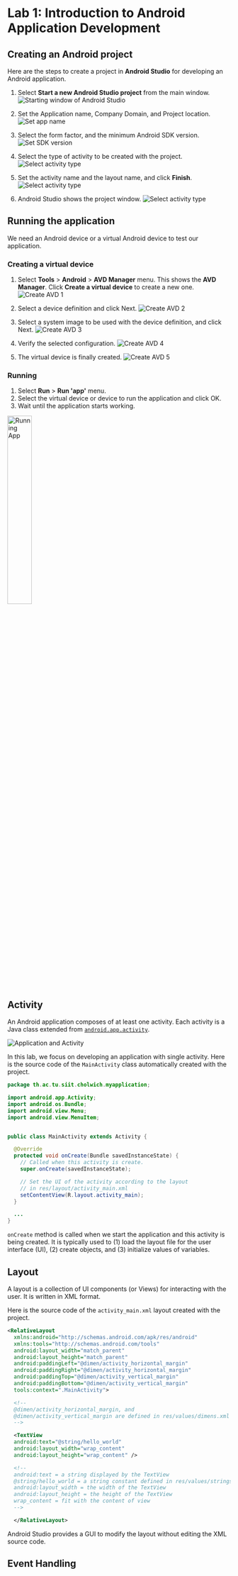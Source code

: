# Lab 1: Introduction to Android Application Development

## Creating an Android project

Here are the steps to create a project in **Android Studio** for developing an Android application.

1. Select **Start a new Android Studio project** from the main window.
![Starting window of Android Studio](https://raw.githubusercontent.com/its333y2014/manual/master/figures/0101.png)

2. Set the Application name, Company Domain, and Project location.
![Set app name](https://raw.githubusercontent.com/its333y2014/manual/master/figures/0102.png)

3. Select the form factor, and the minimum Android SDK version.
![Set SDK version](https://raw.githubusercontent.com/its333y2014/manual/master/figures/0103.png)

4. Select the type of activity to be created with the project.
![Select activity type ](https://raw.githubusercontent.com/its333y2014/manual/master/figures/0104.png)

5. Set the activity name and the layout name, and click **Finish**.
![Select activity type ](https://raw.githubusercontent.com/its333y2014/manual/master/figures/0105.png)

6. Android Studio shows the project window.
![Select activity type ](https://raw.githubusercontent.com/its333y2014/manual/master/figures/0106.png)



## Running the application

We need an Android device or a virtual Android device to test our application.

### Creating a virtual device

1. Select **Tools** > **Android** > **AVD Manager** menu. This shows the **AVD Manager**. Click **Create a virtual device** to create a new one.
![Create AVD 1](https://raw.githubusercontent.com/its333y2014/manual/master/figures/01avd01.png)

2. Select a device definition and click Next.
![Create AVD 2](https://raw.githubusercontent.com/its333y2014/manual/master/figures/01avd02.png)

3. Select a system image to be used with the device definition, and click Next.
![Create AVD 3](https://raw.githubusercontent.com/its333y2014/manual/master/figures/01avd03.png)

4. Verify the selected configuration.
![Create AVD 4](https://raw.githubusercontent.com/its333y2014/manual/master/figures/01avd04.png)

5. The virtual device is finally created.
![Create AVD 5](https://raw.githubusercontent.com/its333y2014/manual/master/figures/01avd05.png)

### Running

1. Select **Run** > **Run 'app'** menu.
2. Select the virtual device or device to run the application and click OK.
3. Wait until the application starts working.

<img src="https://raw.githubusercontent.com/its333y2014/manual/master/figures/01run.png" width="33%" alt="Running App" />

## Activity

An Android application composes of at least one activity. Each activity is a Java class extended from [``android.app.activity``](http://developer.android.com/reference/android/app/Activity.html).

![Application and Activity ](https://raw.githubusercontent.com/its333y2014/manual/master/figures/01activity.png)

In this lab, we focus on developing an application with single activity.
Here is the source code of the ``MainActivity`` class automatically created with the project.

```java
package th.ac.tu.siit.cholwich.myapplication;

import android.app.Activity;
import android.os.Bundle;
import android.view.Menu;
import android.view.MenuItem;


public class MainActivity extends Activity {

  @Override
  protected void onCreate(Bundle savedInstanceState) {
    // Called when this activity is create.
    super.onCreate(savedInstanceState);

    // Set the UI of the activity according to the layout
    // in res/layout/activity_main.xml
    setContentView(R.layout.activity_main);
  }

  ...
}
```

``onCreate`` method is called when we start the application and this activity is being created. It is typically used to (1) load the layout file for the user interface (UI), (2) create objects, and (3) initialize values of variables.

## Layout

A layout is a collection of UI components (or Views) for interacting with the user. It is written in XML format.

Here is the source code of the ``activity_main.xml`` layout created with the project.

```xml
<RelativeLayout
  xmlns:android="http://schemas.android.com/apk/res/android"
  xmlns:tools="http://schemas.android.com/tools"
  android:layout_width="match_parent"
  android:layout_height="match_parent"
  android:paddingLeft="@dimen/activity_horizontal_margin"
  android:paddingRight="@dimen/activity_horizontal_margin"
  android:paddingTop="@dimen/activity_vertical_margin"
  android:paddingBottom="@dimen/activity_vertical_margin"
  tools:context=".MainActivity">

  <!--
  @dimen/activity_horizontal_margin, and
  @dimen/activity_vertical_margin are defined in res/values/dimens.xml
  -->

  <TextView
  android:text="@string/hello_world"
  android:layout_width="wrap_content"
  android:layout_height="wrap_content" />

  <!--
  android:text = a string displayed by the TextView
  @string/hello_world = a string constant defined in res/values/strings.xml
  android:layout_width = the width of the TextView
  android:layout_height = the height of the TextView
  wrap_content = fit with the content of view
  -->

  </RelativeLayout>
  ```

  Android Studio provides a GUI to modify the layout without editing the XML source code.

## Event Handling
